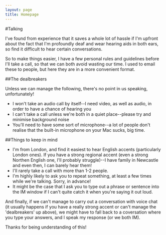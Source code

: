 ```yaml
---
layout: page
title: Homepage
---
```


#Talking

I've found from experience that it saves a whole lot of hassle if I'm upfront about the fact that I'm profoundly deaf and wear hearing aids in both ears, so find it difficult to hear certain conversations.

So to make things easier, I have a few personal rules and guidelines before I'll take a call, so that we can both avoid wasting our time. I used to email these to people, but here they are in a more convenient format.


##The dealbreakers

Unless we can manage the following, there's no point in us speaking, unfortunately!

* I won't take an audio call by itself--I need video, as well as audio, in order to have a chance of hearing you
* I can't take a call unless we're both in a quiet place--please try and minimise background noise
* You'll need to have some sort of microphone--a lot of people don't realise that the built-in microphone on your Mac sucks, big time.

##Things to keep in mind

* I'm from London, and find it easiest to hear English accents (particularly London ones). If you have a strong regional accent (even a strong Northen English one, I'll probably struggle)--I have family in Newcastle and even then, I can barely hear them!
* I'll rarely take a call with more than 1-2 people.
* I'm highly likely to ask you to repeat something, at least a few times while we're talking. Sorry, in advance!
* It might be the case that I ask you to type out a phrase or sentence into the IM window if I can't quite catch it when you're saying it out loud.

And finally, if we can't manage to carry out a conversation with voice chat (it usually happens if you have a really strong accent or can't manage the 'dealbreakers' up above), we might have to fall back to a coversation where you type your answers, and I speak my response (or we both IM).

Thanks for being understanding of this!